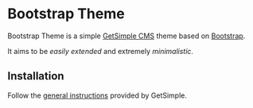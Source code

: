 # Bootstrap Theme
Bootstrap Theme is a simple [GetSimple CMS](http://get-simple.info/) theme based on [Bootstrap](http://twitter.github.com/bootstrap/).

It aims to be *easily extended* and extremely *minimalistic*.

## Installation
Follow the [general instructions](http://get-simple.info/wiki/themes:installation) provided by GetSimple.